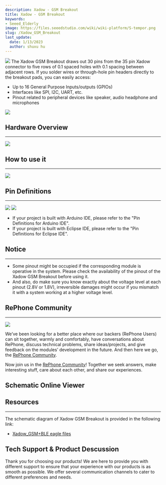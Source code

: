 ```yaml
---
description: Xadow - GSM Breakout
title: Xadow - GSM Breakout
keywords:
- Seeed_Elderly
image: https://files.seeedstudio.com/wiki/wiki-platform/S-tempor.png
slug: /Xadow_GSM_Breakout
last_update:
  date: 1/13/2023
  author: shuxu hu
---
```


![](https://files.seeedstudio.com/wiki/Xadow_GSM_Breakout/img/Xadow_GSM_Breakout.JPG)
The Xadow GSM Breakout draws out 30 pins from the 35 pin Xadow connector to five rows of 0.1 spaced holes with 0.1 spacing between adjacent rows. If you solder wires or through-hole pin headers directly to the breakout pads, you can easily access:
- Up to 16 General Purpose Inputs/outputs (GPIOs)
- Interfaces like SPI, I2C, UART, etc.
- Pinout related to peripheral devices like speaker, audio headphone and microphones

[![](https://files.seeedstudio.com/wiki/Wio_Link/image/300px-Get_One_Now_Banner.png)](https://www.seeedstudio.com/Xadow-GSM-Breakout-p-2559.html)

## Hardware Overview
---
![](https://files.seeedstudio.com/wiki/Xadow_GSM_Breakout/img/Xadow_GSM_Breakout_Overview.png)

## How to use it
---
![](https://files.seeedstudio.com/wiki/Xadow_GSM_Breakout/img/Xadow_GSM_Breakout_Usage.png)

## Pin Definitions
---

![](https://files.seeedstudio.com/wiki/Xadow_GSM_Breakout/img/GSM_Breakout_for_Arduino_IDE.png)
![](https://files.seeedstudio.com/wiki/Xadow_GSM_Breakout/img/GSM_Breakout_for_Eclipse_IDE.png)

- If your project is built with Arduino IDE, please refer to the "Pin Definitions for Arduino IDE".
- If your project is built with Eclipse IDE, please refer to the "Pin Definitions for Eclipse IDE".

## Notice
---
- Some pinout might be occupied if the corresponding module is operative in the system. Please check the availability of the pinout of the Xadow GSM Breakout before using it.
- And also, do make sure you know exactly about the voltage level at each pinout (2.8V or 1.8V), irreversible damages might occur if you mismatch it with a system working at a higher voltage level.

## RePhone Community
---
![](https://files.seeedstudio.com/wiki/Xadow_GSM_Breakout/img/300px-RePhone_Community-2.png)

We’ve been looking for a better place where our backers (RePhone Users) can sit together, warmly and comfortably, have conversations about RePhone, discuss technical problems, share ideas/projects, and give feedback on the modules’ development in the future. And then here we go, the [RePhone Community](https://community.seeedstudio.com/discover.html?t=RePhone).

Now join us in the [RePhone Community](https://community.seeedstudio.com/discover.html?t=RePhone)! Together we seek answers, make interesting stuff, care about each other, and share our experiences.


## Schematic Online Viewer

<div className="altium-ecad-viewer" data-project-src="https://files.seeedstudio.com/wiki/Xadow_GSM_Breakout/res/Xadow_GSM_Breakout.rar" style={{borderRadius: '0px 0px 4px 4px', height: 500, borderStyle: 'solid', borderWidth: 1, borderColor: 'rgb(241, 241, 241)', overflow: 'hidden', maxWidth: 1280, maxHeight: 700, boxSizing: 'border-box'}}>
</div>



## Resources
---
The schematic diagram of Xadow GSM Breakout is provided in the following link:
- [Xadow_GSM+BLE eagle files](https://files.seeedstudio.com/wiki/Xadow_GSM_Breakout/res/Xadow_GSM_Breakout.rar)

## Tech Support & Product Descussion

Thank you for choosing our products! We are here to provide you with different support to ensure that your experience with our products is as smooth as possible. We offer several communication channels to cater to different preferences and needs.

<div class="button_tech_support_container">
<a href="https://forum.seeedstudio.com/" class="button_forum"></a> 
<a href="https://www.seeedstudio.com/contacts" class="button_email"></a>
</div>

<div class="button_tech_support_container">
<a href="https://discord.gg/eWkprNDMU7" class="button_discord"></a> 
<a href="https://github.com/Seeed-Studio/wiki-documents/discussions/69" class="button_discussion"></a>
</div>
